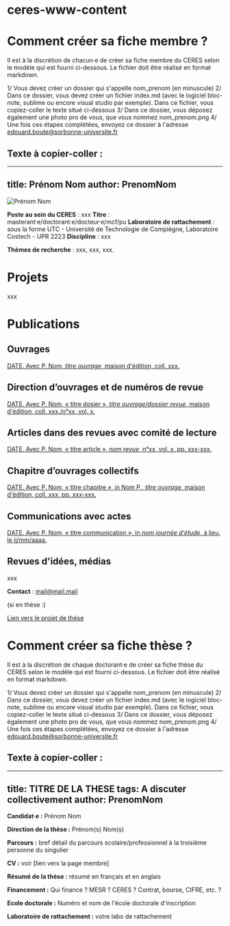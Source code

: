 # ceres-www-content

# Comment créer sa fiche membre ?
Il est à la discrétion de chacun·e de créer sa fiche membre du CERES selon le modèle qui est fourni ci-dessous. Le fichier doit être réalisé en format markdown. 

1/ Vous devez créer un dossier qui s'appelle nom_prenom (en minuscule) 
2/ Dans ce dossier, vous devez créer un fichier index.md (avec le logiciel bloc-note, sublime ou encore visual studio par exemple). Dans ce fichier, vous copiez-coller le texte situé ci-dessous
3/ Dans ce dossier, vous déposez également une photo pro de vous, que vous nommez nom_prenom.png
4/ Une fois ces étapes complétées, envoyez ce dossier à l'adresse edouard.boute@sorbonne-universite.fr

## Texte à copier-coller : 
---
title: Prénom Nom
author: PrenomNom
---

![Prénom Nom](nom_prenom.png)

**Poste au sein du CERES** : xxx
**Titre** : masterant·e/doctorant·e/docteur·e/mcf/pu
**Laboratoire de rattachement** : sous la forme UTC - Université de Technologie de Compiègne, Laboratoire Costech - UPR 2223
**Discipline** : xxx

**Thèmes de recherche** : xxx, xxx, xxx.

# Projets #

xxx

# Publications #

## Ouvrages ##

[DATE. Avec P. Nom, *titre ouvrage*, maison d'édition, coll. xxx.](URL)

## Direction d’ouvrages et de numéros de revue ##

[DATE. Avec P. Nom, « titre dosier », *titre ouvrage/dossier revue*, maison d'édition, coll. xxx./n°xx, vol. x.](URL)

## Articles dans des revues avec comité de lecture ##

[DATE. Avec P. Nom, « titre article », *nom revue*, n°xx, vol. x, pp. xxx-xxx.](URL)

## Chapitre d’ouvrages collectifs ##

[DATE. Avec P. Nom, « titre chapitre », in Nom P., *titre ouvrage*, maison d'édition, coll. xxx, pp. xxx-xxx.](URL)

## Communications avec actes ##

[DATE. Avec P. Nom, « titre communication », in *nom journée d'étude*, à lieu, le jj/mm/aaaa.](URL)

## Revues d'idées, médias ##

xxx

**Contact** : mail@mail.mail

(si en thèse :)

[Lien vers le projet de thèse](URLajoutéeplustard)












# Comment créer sa fiche thèse ?
Il est à la discrétion de chaque doctorant·e de créer sa fiche thèse du CERES selon le modèle qui est fourni ci-dessous. Le fichier doit être réalisé en format markdown. 

1/ Vous devez créer un dossier qui s'appelle nom_prenom (en minuscule) 
2/ Dans ce dossier, vous devez créer un fichier index.md (avec le logiciel bloc-note, sublime ou encore visual studio par exemple). Dans ce fichier, vous copiez-coller le texte situé ci-dessous
3/ Dans ce dossier, vous déposez également une photo pro de vous, que vous nommez nom_prenom.png
4/ Une fois ces étapes complétées, envoyez ce dossier à l'adresse edouard.boute@sorbonne-universite.fr

## Texte à copier-coller : 


---
title: TITRE DE LA THESE
tags: A discuter collectivement
author: PrenomNom
---
**Candidat·e :** Prénom Nom

**Direction de la thèse :** Prénom(s) Nom(s)

**Parcours :** bref détail du parcours scolaire/professionnel à la troisième personne du singulier

**CV :** voir [lien vers la page membre]

**Résumé de la thèse :** résumé en français et en anglais

**Financement :** Qui finance ? MESR ? CERES ? Contrat, bourse, CIFRE, etc. ?

**Ecole doctorale :** Numéro et nom de l'école doctorale d'inscription

**Laboratoire de rattachement :** votre labo de rattachement